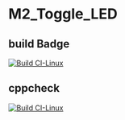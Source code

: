 # M2_Toggle_LED
## build Badge 
[![Build CI-Linux](https://github.com/Mshadab123/M2_Toggle_LED/actions/workflows/build.yml/badge.svg)](https://github.com/Mshadab123/M2_Toggle_LED/actions/workflows/build.yml)
## cppcheck
[![Build CI-Linux](https://github.com/Mshadab123/M2_Toggle_LED/actions/workflows/build.yml/badge.svg)](https://github.com/Mshadab123/M2_Toggle_LED/actions/workflows/build.yml)
